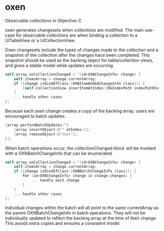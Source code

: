 oxen
====

Observable collections in Objective-C 

oxen generates changesets when collections are modified. The main use-case for observable collections are when binding a collection to a UITableView or a UICollectionView.

Oxen changesets include the types of changes made to the collection and a snapshot of the collection after the changes hace been completed. This snapshot should be used as the backing object for table/collection views, and gives a stable model while updates are occurring.

```Objective-C
self.array.onCollectionChanged = ^(id<OXNChangeInfo> change) {
	self.itemsArray = change.currentArray;
    if ([change isKindOfClass:[OXNItemAddedChangeInfo class]]) {
    	[self.collectionView inserItemAtIndex:[NSIndexPath indexPathForItem:change.index inSection:1]];
    }
    ... handle other cases
};
```

Because each oxen change creates a copy of the backing array, users are encouraged to batch updates.

```Objective-C
[array performBatchUpdates:^{
    [array insertObject:@"" atIndex:1];
    [array removeObject:@"test"];
}];
```

When batch operations occur, the collectionChanged block will be invoked with a OXNBatchChangeInfo that can be enumerated.

```Objective-C
self.array.onCollectionChanged = ^(id<OXNChangeInfo> change) {
	self.itemsArray = change.currentArray;
    if ([change isKindOfClass:[OXNBatchChangeInfo class]]) {
    	for (id<OXNChangeInfo> change in change.changes) {
    		... handle each change
    	}
    }
    ... handle other cases
};
```

Individual changes within the batch will all point to the same currentArray as the parent OXNBatchChangeInfo in batch operations. They will not be individually updated to reflect the backing array at the time of their change. This avoids extra copies and ensures a consistent model.





